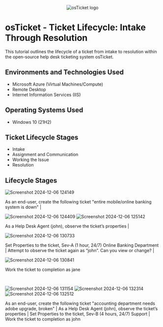 <p align="center">
<img src="https://i.imgur.com/Clzj7Xs.png" alt="osTicket logo"/>
</p>

<h1>osTicket - Ticket Lifecycle: Intake Through Resolution</h1>
This tutorial outlines the lifecycle of a ticket from intake to resolution within the open-source help desk ticketing system osTicket.<br />



<h2>Environments and Technologies Used</h2>

- Microsoft Azure (Virtual Machines/Compute)
- Remote Desktop
- Internet Information Services (IIS)

<h2>Operating Systems Used </h2>

- Windows 10</b> (21H2)

<h2>Ticket Lifecycle Stages</h2>

- Intake
- Assignment and Communication
- Working the Issue
- Resolution

<h2>Lifecycle Stages</h2>

<p>

  ![Screenshot 2024-12-06 124149](https://github.com/user-attachments/assets/2ad2e147-ff58-4b19-8f57-2bb67512b19b)

  As an end-user, create the following ticket "entire mobile/online banking system is down" | 
  
![Screenshot 2024-12-06 124409](https://github.com/user-attachments/assets/c26e401b-213c-4511-8f50-dafebefb9c35)
![Screenshot 2024-12-06 125142](https://github.com/user-attachments/assets/c9b850ed-e8e1-49b5-a453-d449c711e2aa)

As a Help Desk Agent (john), observe the ticket’s properties | 

![Screenshot 2024-12-06 130733](https://github.com/user-attachments/assets/87a5ec9e-3c9b-436d-b0cf-f615e91da357)

Set Properties to the ticket, Sev-A (1 hour, 24/7) Online Banking Department |
  Attempt to observe the ticket again as “john”. Can you view or change? |
  
![Screenshot 2024-12-06 130841](https://github.com/user-attachments/assets/b8beb3ef-74b9-41ac-9f0d-da3f32d59e7c)

</p>
<p>
  Work the ticket to completion as jane
</p>
<br />

<p>

  ![Screenshot 2024-12-06 131154](https://github.com/user-attachments/assets/f1148450-e61f-4e33-9161-6f94757d3426)
![Screenshot 2024-12-06 132314](https://github.com/user-attachments/assets/3ae04d5a-efde-4caf-8dc4-b942e6c8fbf8)
![Screenshot 2024-12-06 132512](https://github.com/user-attachments/assets/1be2775c-f463-4f3c-b367-82fe8ddf377d)

</p>
<p>
As an end-user, create the following ticket "accounting department needs adobe upgrade, broken" |
  As a Help Desk Agent (john), observe the ticket’s properties |
  Set Properties to the ticket, Sev-B (4 hours, 24/7) Support |
  Work the ticket to completion as john
</p>
<br />


